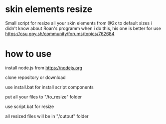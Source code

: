 # skin elements resize
Small script for resize all your skin elements from @2x to default sizes
i didn't know about Roan's programm when i do this, his one is better for use https://osu.ppy.sh/community/forums/topics/762684

# how to use
install node.js from https://nodejs.org

clone repository or download

use install.bat for install script components

put all your files to "/to_resize" folder

use script.bat for resize

all resized files will be in "/output" folder
